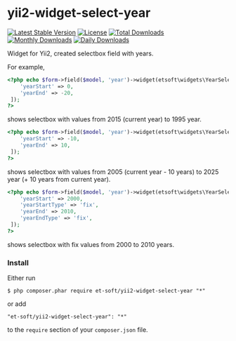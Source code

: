 # yii2-widget-select-year

[![Latest Stable Version](https://poser.pugx.org/et-soft/yii2-widget-select-year/v/stable)](https://packagist.org/packages/et-soft/yii2-widget-select-year)
[![License](https://poser.pugx.org/et-soft/yii2-widget-select-year/license)](https://packagist.org/packages/et-soft/yii2-widget-select-year)
[![Total Downloads](https://poser.pugx.org/et-soft/yii2-widget-select-year/downloads)](https://packagist.org/packages/et-soft/yii2-widget-select-year)
[![Monthly Downloads](https://poser.pugx.org/et-soft/yii2-widget-select-year/d/monthly)](https://packagist.org/packages/et-soft/yii2-widget-select-year)
[![Daily Downloads](https://poser.pugx.org/et-soft/yii2-widget-select-year/d/daily)](https://packagist.org/packages/et-soft/yii2-widget-select-year)

Widget for Yii2, created selectbox field with years.

For example,

```php
<?php echo $form->field($model, 'year')->widget(etsoft\widgets\YearSelectbox::classname(), [
    'yearStart' => 0,
    'yearEnd' => -20,
 ]);
?>
```

shows selectbox with values from 2015 (current year) to 1995 year.

```php
<?php echo $form->field($model, 'year')->widget(etsoft\widgets\YearSelectbox::classname(), [
    'yearStart' => -10,
    'yearEnd' => 10,
 ]);
?>
```

shows selectbox with values from 2005 (current year - 10 years) to 2025 year (+ 10 years from current year).

```php
<?php echo $form->field($model, 'year')->widget(etsoft\widgets\YearSelectbox::classname(), [
    'yearStart' => 2000,
    'yearStartType' => 'fix',
    'yearEnd' => 2010,
    'yearEndType' => 'fix',
 ]);
?>
```

shows selectbox with fix values from 2000 to 2010 years.

### Install

Either run

```
$ php composer.phar require et-soft/yii2-widget-select-year "*"
```

or add

```
"et-soft/yii2-widget-select-year": "*"
```

to the ```require``` section of your `composer.json` file.
